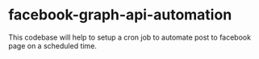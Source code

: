 # facebook-graph-api-automation
This codebase will help to setup a cron job to automate post to facebook  page on a scheduled time.
